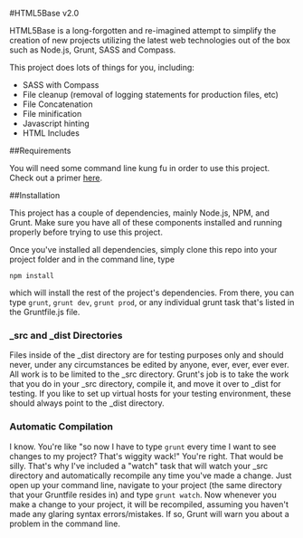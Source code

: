 #HTML5Base v2.0

HTML5Base is a long-forgotten and re-imagined attempt to simplify the creation of new projects utilizing the latest web technologies out of the box such as Node.js, Grunt, SASS and Compass.

This project does lots of things for you, including:

* SASS with Compass
* File cleanup (removal of logging statements for production files, etc)
* File Concatenation
* File minification
* Javascript hinting
* HTML Includes



##Requirements

You will need some command line kung fu in order to use this project. Check out a primer [here](http://net.tutsplus.com/tutorials/tools-and-tips/the-command-line-is-your-best-friend/).


##Installation

This project has a couple of dependencies, mainly Node.js, NPM, and Grunt. Make sure you have all of these components installed and running properly before trying to use this project.

Once you've installed all dependencies, simply clone this repo into your project folder and in the command line, type

`npm install`

which will install the rest of the project's dependencies. From there, you can type `grunt`, `grunt dev`, `grunt prod`, or any individual grunt task that's listed in the Gruntfile.js file.


### _src and _dist Directories

Files inside of the _dist directory are for testing purposes only and should never, under any circumstances be edited by anyone, ever, ever, ever ever. All work is to be limited to the _src directory. Grunt's job is to take the work that you do in your _src directory, compile it, and move it over to _dist for testing. If you like to set up virtual hosts for your testing environment, these should always point to the _dist directory.


### Automatic Compilation

I know. You're like "so now I have to type `grunt` every time I want to see changes to my project? That's wiggity wack!" You're right. That would be silly. That's why I've included a "watch" task that will watch your _src directory and automatically recompile any time you've made a change. Just open up your command line, navigate to your project (the same directory that your Gruntfile resides in) and type `grunt watch`. Now whenever you make a change to your project, it will be recompiled, assuming you haven't made any glaring syntax errors/mistakes. If so, Grunt will warn you about a problem in the command line.
